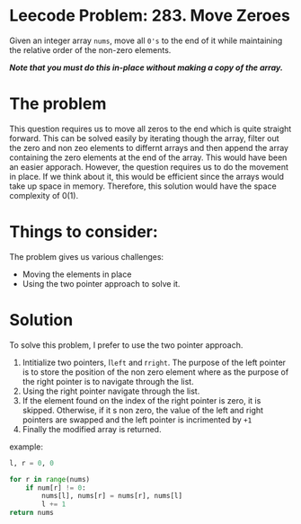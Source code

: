 # Leecode Problem: 283. Move Zeroes

Given an integer array `nums`, move all `0's` to the end of it while maintaining the relative order of the non-zero elements.

***Note that you must do this in-place without making a copy of the array.***

# The problem
This question requires us to move all zeros to the end which is quite straight forward. This can be solved easily by
iterating though the array, filter out the zero and non zeo elements to differnt arrays and then append the array 
containing the zero elements at the end of the array. This would have been an easier apporach. However, the question
requires us to do the movement in place. If we think about it, this would be efficient since the arrays would take up
space in memory. Therefore, this solution would have the space complexity of 0(1).

# Things to consider:
The problem gives us various challenges:
 * Moving the elements in place
 * Using the two pointer approach to solve it.

# Solution
To solve this problem, I prefer to use the two pointer approach.

1. Intitialize two pointers, l`left` and r`right`. The purpose of the left pointer is to store the position of the non zero element
where as the purpose of the right pointer is to navigate through the list.
2. Using the right pointer navigate through the list.
3. If the element found on the index of the right pointer is zero, it is skipped. Otherwise, if it s non zero, the value of the left 
and right pointers are swapped and the left pointer is incrimented by `+1`
4. Finally the modified array is returned.

example:
``` Python
l, r = 0, 0

for r in range(nums)
	if num[r] != 0:
		nums[l], nums[r] = nums[r], nums[l]
		l += 1
return nums
```
